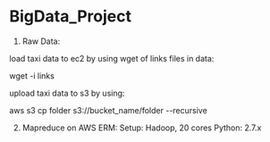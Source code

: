 # BigData_Project

1. Raw Data:

load taxi data to ec2 by using wget of links files in data:

wget -i links

upload taxi data to s3 by using:

aws s3 cp folder s3://bucket_name/folder --recursive

2. Mapreduce on AWS ERM:
Setup: Hadoop, 20 cores
Python: 2.7.x

